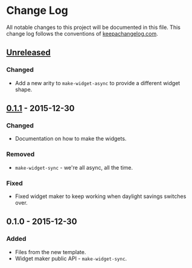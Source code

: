 # Change Log
All notable changes to this project will be documented in this file. This change log follows the conventions of [keepachangelog.com](http://keepachangelog.com/).

## [Unreleased][unreleased]
### Changed
- Add a new arity to `make-widget-async` to provide a different widget shape.

## [0.1.1] - 2015-12-30
### Changed
- Documentation on how to make the widgets.

### Removed
- `make-widget-sync` - we're all async, all the time.

### Fixed
- Fixed widget maker to keep working when daylight savings switches over.

## 0.1.0 - 2015-12-30
### Added
- Files from the new template.
- Widget maker public API - `make-widget-sync`.

[unreleased]: https://github.com/your-name/twisk/compare/0.1.1...HEAD
[0.1.1]: https://github.com/your-name/twisk/compare/0.1.0...0.1.1

